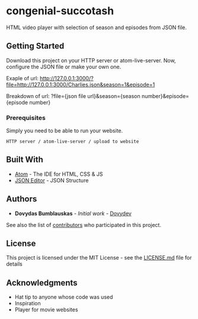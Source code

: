 # congenial-succotash

HTML video player with selection of season and episodes from JSON file.

## Getting Started

Download this project on your HTTP server or atom-live-server.
Now, configure the JSON file or make your own one.

Exaple of url: http://127.0.0.1:3000/?file=http://127.0.0.1:3000/Charlies.json&season=1&episode=1

Breakdown of url: ?file={json file url}&season={season number}&episode={episode number}

### Prerequisites

Simply you need to be able to run your website.

```
HTTP server / atom-live-server / upload to website
```

## Built With

* [Atom](https://atom.io/) - The IDE for HTML, CSS & JS
* [JSON Editor](https://jsoneditoronline.org/) - JSON Structure

## Authors

* **Dovydas Bumblauskas** - *Initial work* - [Dovydev](https://github.com/Dovydev)

See also the list of [contributors](https://github.com/Dovydev/congenial-succotash/contributors) who participated in this project.

## License

This project is licensed under the MIT License - see the [LICENSE.md](LICENSE.md) file for details

## Acknowledgments

* Hat tip to anyone whose code was used
* Inspiration
* Player for movie websites
